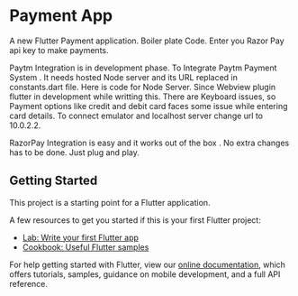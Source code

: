 # Payment App

A new Flutter Payment application. Boiler plate Code.
Enter you Razor Pay api key to make payments.

Paytm Integration is in development phase.
To Integrate Paytm Payment System . It needs hosted Node server and its URL replaced in constants.dart file. Here is code for Node Server. Since Webview plugin flutter in development while writting this. There are Keyboard issues, so Payment options like credit and debit card faces some issue while entering card details.
To connect emulator and localhost server change url to 10.0.2.2.

RazorPay Integration is easy and it works out of the box . No extra changes has to be done. Just plug and play.

## Getting Started

This project is a starting point for a Flutter application.

A few resources to get you started if this is your first Flutter project:

- [Lab: Write your first Flutter app](https://flutter.dev/docs/get-started/codelab)
- [Cookbook: Useful Flutter samples](https://flutter.dev/docs/cookbook)

For help getting started with Flutter, view our
[online documentation](https://flutter.dev/docs), which offers tutorials,
samples, guidance on mobile development, and a full API reference.
